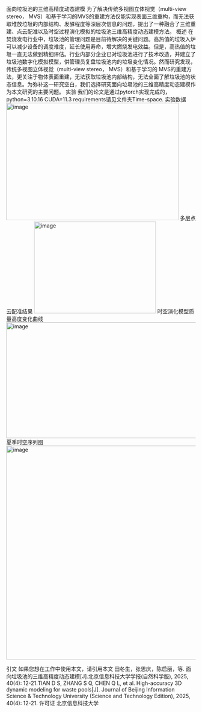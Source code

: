 面向垃圾池的三维高精度动态建模
为了解决传统多视图立体视觉（multi-view stereo， MVS）和基于学习的MVS的重建方法仅能实现表面三维重构，而无法获取堆放垃圾的内部结构、发酵程度等深层次信息的问题，提出了一种融合了三维重建、点云配准以及时空过程演化模拟的垃圾池三维高精度动态建模方法。
概述
在焚烧发电行业中，垃圾池的管理问题是目前待解决的关键问题。高热值的垃圾入炉可以减少设备的调度难度，延长使用寿命，增大燃烧发电效益。但是，高热值的垃圾一直无法做到精细评估。行业内部分企业已对垃圾池进行了技术改造，并建立了垃圾池数字化模拟模型，供管理员复盘垃圾池内的垃圾变化情况。然而研究发现，传统多视图立体视觉（multi-view stereo， MVS）和基于学习的 MVS的重建方法，更关注于物体表面重建，无法获取垃圾池内部结构，无法全面了解垃圾池的状态信息。为弥补这一研究空白，我们选择研究面向垃圾池的三维高精度动态建模作为本文研究的主要问题。
实验
我们的论文是通过pytorch实现完成的，python=3.10.16 CUDA=11.3 requirements请见文件夹Time-space.
实验数据
<img width="458" height="311" alt="image" src="https://github.com/user-attachments/assets/f091eedb-61a0-4fb2-be63-50027f303765" />
多层点云配准结果
<img width="324" height="243" alt="image" src="https://github.com/user-attachments/assets/ca10e648-5b19-4297-a7b5-e8ed9834e7ed" />
时空演化模型质量高度变化曲线
<img width="865" height="307" alt="image" src="https://github.com/user-attachments/assets/913c70fa-0aa6-468a-8096-a462f5b6d2dc" />
夏季时空序列图
<img width="614" height="567" alt="image" src="https://github.com/user-attachments/assets/e5e7fd77-e433-4bc4-a678-37616c9e9143" />

引文
如果您想在工作中使用本文，请引用本文
田冬生，张思庆，陈启丽，等. 面向垃圾池的三维高精度动态建模[J].北京信息科技大学学报(自然科学版), 2025, 40(4): 12-21.TIAN D S, ZHANG S Q, CHEN Q L, et al. High-accuracy 3D dynamic modeling for waste pools[J]. Journal of Beijing Information Science & Technology University (Science and Technology Edition), 2025, 40(4): 12-21.
许可证
北京信息科技大学
